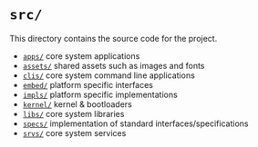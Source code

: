 # `src/`

This directory contains the source code for the project.

 - [`apps/`](apps/)  core system applications
 - [`assets/`](assets/) shared assets such as images and fonts
 - [`clis/`](clis/) core system command line applications
 - [`embed/`](embed/) platform specific interfaces
 - [`impls/`](impls/) platform specific implementations
 - [`kernel/`](kernel/) kernel & bootloaders
 - [`libs/`](libs/) core system libraries
 - [`specs/`](specs/) implementation of standard interfaces/specifications
 - [`srvs/`](srvs/) core system services
